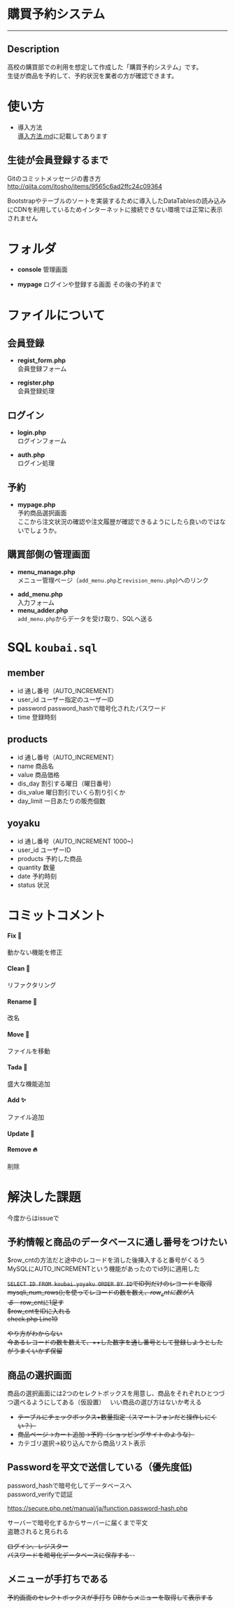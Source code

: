 # 購買予約システム
---
## Description
高校の購買部での利用を想定して作成した「購買予約システム」です。  
生徒が商品を予約して、予約状況を業者の方が確認できます。


# 使い方


* 導入方法  
[導入方法.md](導入方法.md)に記載してあります

## 生徒が会員登録するまで

Gitのコミットメッセージの書き方
http://qiita.com/itosho/items/9565c6ad2ffc24c09364

Bootstrapやテーブルのソートを実装するために導入したDataTablesの読み込みにCDNを利用しているためインターネットに接続できない環境では正常に表示されません

# フォルダ
* **console**
管理画面

* **mypage**
ログインや登録する画面
その後の予約まで

# ファイルについて
## 会員登録  
* **regist_form.php**   
会員登録フォーム  

* **register.php**   
会員登録処理

## ログイン
- **login.php**   
ログインフォーム

* **auth.php**   
ログイン処理

## 予約

* **mypage.php**  
予約商品選択画面  
ここから注文状況の確認や注文履歴が確認できるようにしたら良いのではないでしょうか。


## 購買部側の管理画面
* **menu_manage.php**  
メニュー管理ページ（```add_menu.php```と```revision_menu.php```)へのリンク  


- **add_menu.php**  
入力フォーム
- **menu_adder.php**  
```add_menu.php```からデータを受け取り、SQLへ送る

# SQL ```koubai.sql```

## member
- id 通し番号（AUTO_INCREMENT）
- user_id ユーザー指定のユーザーID
- password password_hashで暗号化されたパスワード
- time 登録時刻

## products
- id 通し番号（AUTO_INCREMENT）
- name 商品名
- value 商品価格
- dis_day 割引する曜日（曜日番号）
- dis_value 曜日割引でいくら割り引くか
- day_limit 一日あたりの販売個数

## yoyaku
- id 通し番号（AUTO_INCREMENT 1000~)
- user_id ユーザーID
- products 予約した商品
- quantity 数量
- date 予約時刻
- status 状況

# コミットコメント
#### Fix 🔧
動かない機能を修正
#### Clean :shower:
リファクタリング
#### Rename :bookmark:
改名
#### Move 🚧
ファイルを移動
#### Tada :tada:
盛大な機能追加
#### Add :sparkles:
ファイル追加
#### Update 📝
#### Remove :fire:
削除


# 解決した課題
今度からはissueで
## 予約情報と商品のデータベースに通し番号をつけたい
$row_cntの方法だと途中のレコードを消した後挿入すると番号がくるう  
MySQLにAUTO_INCREMENTという機能があったのでid列に適用した  


~~```SELECT ID FROM koubai.yoyaku ORDER BY ID```でID列だけのレコードを取得~~  
~~mysqli_num_rows();を使ってレコードの数を数え、$row_cntに数が入る~~  
~~$row_cntに1足す~~  
~~$row_cntをIDに入れる~~  
~~check.php Line19~~  


~~やり方がわからない~~  
~~今あるレコードの数を数えて、++した数字を通し番号として登録しようとしたがうまくいかず保留~~  

## 商品の選択画面
商品の選択画面には2つのセレクトボックスを用意し、商品をそれぞれひとつづつ選べるようにしてある（仮設置）  
いい商品の選び方はないか考える  
* ~~テーブルにチェックボックス+数量指定（スマートフォンだと操作しにくい？）~~
* ~~商品ページ→カート追加→予約（ショッピングサイトのような）~~
* カテゴリ選択→絞り込んでから商品リスト表示

## Passwordを平文で送信している（優先度低)
password_hashで暗号化してデータベースへ   
password_verifyで認証  

https://secure.php.net/manual/ja/function.password-hash.php  

サーバーで暗号化するからサーバーに届くまで平文  
盗聴されると見られる  

~~ログイン、レジスター~~  
~~パスワードを暗号化データベースに保存する~~--

## メニューが手打ちである

~~予約画面のセレクトボックスが手打ち~~
~~DBからメニューを取得して表示する~~
